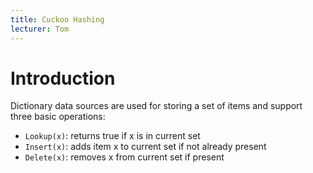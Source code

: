 ```yaml
---
title: Cuckoo Hashing
lecturer: Tom
---
```


# Introduction

Dictionary data sources are used for storing a set of items and support three basic operations:

-   `Lookup(x)`: returns true if x is in current set
-   `Insert(x)`: adds item x to current set if not already present
-   `Delete(x)`: removes x from current set if present
